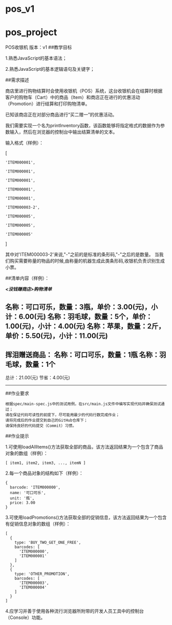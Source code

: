 # pos_v1

# pos_project
POS收银机 版本：v1
##教学目标

1.熟悉JavaScript的基本语法；

2.熟悉JavaScript的基本逻辑语句及关键字；

##需求描述

商店里进行购物结算时会使用收银机（POS）系统，这台收银机会在结算时根据客户的购物车（Cart）中的商品（Item）和商店正在进行的优惠活动（Promotion）进行结算和打印购物清单。

已知该商店正在对部分商品进行“买二赠一”的优惠活动。

我们需要实现一个名为printInventory函数，该函数能够将指定格式的数据作为参数输入，然后在浏览器的控制台中输出结算清单的文本。

输入格式（样例）：

[

    'ITEM000001',
    
    'ITEM000001',
    
    'ITEM000001',
    
    'ITEM000001',
    
    'ITEM000001',
    
    'ITEM000003-2',
    
    'ITEM000005',
    
    'ITEM000005',
    
    'ITEM000005'
]

其中对'ITEM000003-2'来说,"-"之前的是标准的条形码,"-"之后的是数量。 当我们购买需要称量的物品的时候,由称量的机器生成此类条形码,收银机负责识别生成小票。

##清单内容（样例）：

***<没钱赚商店>购物清单***

名称：可口可乐，数量：3瓶，单价：3.00(元)，小计：6.00(元)
名称：羽毛球，数量：5个，单价：1.00(元)，小计：4.00(元)
名称：苹果，数量：2斤，单价：5.50(元)，小计：11.00(元)
----------------------
挥泪赠送商品：
名称：可口可乐，数量：1瓶
名称：羽毛球，数量：1个
----------------------
总计：21.00(元)
节省：4.00(元)
**********************

##作业要求

    根据spec/main-spec.js中的测试用例，在src/main.js文件中编写实现代码并确保测试通过；
    请在保证代码可读性的前提下，尽可能用最少的代码行数完成作业；
    请将完成后的作业提交到自己的GitHub仓库下；
    请保持良好的代码提交（Commit）习惯。

##作业提示

1.可使用loadAllItems()方法获取全部的商品，该方法返回结果为一个包含了商品对象的数组（样例）：

    [ item1, item2, item3, ..., itemN ]

2.每一个商品对象的结构如下（样例）：

    {
      barcode: 'ITEM000000',
      name: '可口可乐',
      unit: '瓶',
      price: 3.00
    }

3.可使用loadPromotions()方法获取全部的促销信息，该方法返回结果为一个包含有促销信息对象的数组（样例）：

    [
      {
        type: 'BUY_TWO_GET_ONE_FREE',
        barcodes: [
          'ITEM000000',
          'ITEM000001'
        ]
      },
      {
        type: 'OTHER_PROMOTION',
        barcodes: [
          'ITEM000003',
          'ITEM000004'
        ]
      }
    ]

4.应学习并善于使用各种流行浏览器所附带的开发人员工具中的控制台（Console）功能。
